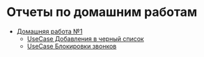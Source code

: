 # Отчеты по домашним работам

- [Домашняя работа №1](https://github.com/CodingSquire/Study_RE/tree/master/HW%231)
  - [UseCase Добавления в черный список](https://github.com/CodingSquire/Study_RE/blob/master/HW%231/UseCaseAddingToBlacklist.md)
  - [UseCase Блокировки звонков](https://github.com/CodingSquire/Study_RE/blob/master/HW%231/UseCaseBarring.md)
